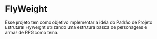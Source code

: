 # FlyWeight
Esse projeto tem como objetivo implementar a ideia do Padrão de Projeto Estrutural FlyWeight utilizando uma estrutura basica de personagens e armas de RPG como tema.
